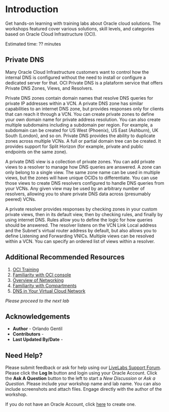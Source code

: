 # Introduction

Get hands-on learning with training labs about Oracle cloud solutions. The workshops featured cover various solutions, skill levels, and categories based on Oracle Cloud Infrastructure (OCI).

Estimated time: ?? minutes

## Private DNS

Many Oracle Cloud Infrastructure customers want to control how the internal DNS is configured without the need to install or configure a dedicated server for that. OCI Private DNS is a plataform service that offers Private DNS Zones, Views, and Resolvers.

Private DNS zones contain domain names that resolve DNS queries for private IP addresses within a VCN. A private DNS zone has similar capabilities to an internet DNS zone, but provides responses only for clients that can reach it through a VCN. You can create private zones to define your own domain name for private address resolution. You can also create multiple subdomains including a subdomain per region. For example, a subdomain can be created for US West (Phoenix), US East (Ashburn), UK South (London), and so on. Private DNS provides the ability to duplicate zones across multiple VCNs. A full or partial domain tree can be created. It provides support for Split Horizon (for example, private and public endpoints on the same zone).

A private DNS view is a collection of private zones. You can add private views to a resolver to manage how DNS queries are answered. A zone can only belong to a single view. The same zone name can be used in multiple views, but the zones will have unique OCIDs to differentiate. You can use those views to create DNS resolvers configured to handle DNS queries from your VCNs. Any given view may be used by an arbitrary number of resolvers, allowing you to share private DNS data across (presumably peered) VCNs.

A private resolver provides responses by checking zones in your custom private views, then in its default view, then by checking rules, and finally by using internet DNS. Rules allow you to define the logic for how queries should be answered. The resolver listens on the VCN Link Local address and the Subnet's virtual router address by default, but also allows you to define Listening and Forwarding VNICs. Multiple views can be resolved within a VCN. You can specify an ordered list of views within a resolver.


## Additional Recommended Resources

1. [OCI Training](https://cloud.oracle.com/en_US/iaas/training)
2. [Familiarity with OCI console](https://docs.cloud.oracle.com/iaas/Content/GSG/Concepts/console.htm)
3. [Overview of Networking](https://docs.cloud.oracle.com/iaas/Content/Network/Concepts/overview.htm)
4. [Familiarity with Compartments](https://docs.cloud.oracle.com/iaas/Content/GSG/Concepts/concepts.htm)
5. [DNS in Your Virtual Cloud Network](https://docs.cloud.oracle.com/iaas/Content/Network/Concepts/dns.htm)

*Please proceed to the next lab*

## Acknowledgements

- **Author** - Orlando Gentil
- **Contributors** - 
- **Last Updated By/Date** - 


## Need Help?
Please submit feedback or ask for help using our [LiveLabs Support Forum](https://community.oracle.com/tech/developers/categories/oci-networking). Please click the **Log In** button and login using your Oracle Account. Click the **Ask A Question** button to the left to start a *New Discussion* or *Ask a Question*.  Please include your workshop name and lab name.  You can also include screenshots and attach files.  Engage directly with the author of the workshop.

If you do not have an Oracle Account, click [here](https://profile.oracle.com/myprofile/account/create-account.jspx) to create one.
